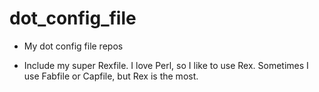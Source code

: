 dot_config_file
===============

- My dot config file repos

- Include my super Rexfile. I love Perl, so I like to use Rex.
Sometimes I use Fabfile or Capfile, but Rex is the most.

